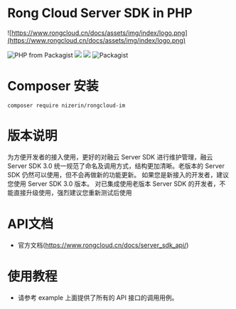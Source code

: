 # Rong Cloud Server SDK in PHP
![https://www.rongcloud.cn/docs/assets/img/index/logo.png](https://www.rongcloud.cn/docs/assets/img/index/logo.png)

![PHP from Packagist](https://img.shields.io/packagist/php-v/nizerin/rongcloud-im.svg) ![](https://img.shields.io/packagist/dt/nizerin/rongcloud-im.svg) ![](https://img.shields.io/packagist/v/nizerin/rongcloud-im.svg) ![Packagist](https://img.shields.io/packagist/l/nizerin/rongcloud-im.svg)


# Composer 安装
```
composer require nizerin/rongcloud-im
```

# 版本说明
为方便开发者的接入使用，更好的对融云 Server SDK 进行维护管理，融云 Server SDK 3.0 统一规范了命名及调用方式，结构更加清晰。老版本的 Server SDK 仍然可以使用，但不会再做新的功能更新。
如果您是新接入的开发者，建议您使用 Server SDK 3.0 版本。 对已集成使用老版本 Server SDK 的开发者，不能直接升级使用，强烈建议您重新测试后使用
# API文档
- 官方文档(https://www.rongcloud.cn/docs/server_sdk_api/)

# 使用教程
* 请参考 example 上面提供了所有的 API 接口的调用用例。


